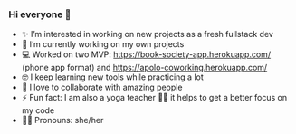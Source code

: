 ### Hi everyone 👋


- ✨   I’m interested in working on new projects as a fresh fullstack dev 
- 🌱   I’m currently working on my own projects 
- 💻   Worked on two MVP: https://book-society-app.herokuapp.com/ (phone app format) and https://apolo-coworking.herokuapp.com/
- 🤓   I keep learning new tools while practicing a lot
- 🙌   I love to collaborate with amazing people
- ⚡    Fun fact: I am also a yoga teacher 🧘‍♀️ it helps to get a better focus on my code
- 🙋‍♀️   Pronouns: she/her

<!--
**Audrey-hello/Audrey-hello** is a ✨ _special_ ✨ repository because its `README‧md` (this file) appears on your GitHub profile.

Here are some ideas to get you started:

- 🔭 I’m currently working on ...
- 🌱 I’m currently learning ...
- 👯 I’m looking to collaborate on ...
- 🤔 I’m looking for help with ...
- 💬 Ask me about ...
- 📫 How to reach me: ...
- 😄 Pronouns: ...
- ⚡ Fun fact: ...
-->

